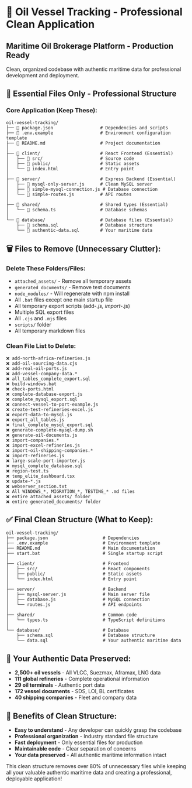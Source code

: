 # 🚢 Oil Vessel Tracking - Professional Clean Application

## Maritime Oil Brokerage Platform - Production Ready

Clean, organized codebase with authentic maritime data for professional development and deployment.

## 📁 Essential Files Only - Professional Structure

### Core Application (Keep These):
```
oil-vessel-tracking/
├── 📄 package.json                  # Dependencies and scripts
├── 📄 .env.example                  # Environment configuration template
├── 📄 README.md                     # Project documentation
│
├── 📁 client/                       # React Frontend (Essential)
│   ├── 📁 src/                      # Source code
│   ├── 📁 public/                   # Static assets
│   └── 📄 index.html                # Entry point
│
├── 📁 server/                       # Express Backend (Essential)
│   ├── 📄 mysql-only-server.js      # Clean MySQL server
│   ├── 📄 simple-mysql-connection.js # Database connection
│   └── 📄 simple-routes.js          # API routes
│
├── 📁 shared/                       # Shared types (Essential)
│   └── 📄 schema.ts                 # Database schemas
│
└── 📁 database/                     # Database files (Essential)
    ├── 📄 schema.sql                # Database structure
    └── 📄 authentic-data.sql        # Your maritime data
```

## 🗑️ Files to Remove (Unnecessary Clutter):

### Delete These Folders/Files:
- `attached_assets/` - Remove all temporary assets
- `generated_documents/` - Remove test documents
- `node_modules/` - Will regenerate with npm install
- All `.bat` files except one main startup file
- All temporary export scripts (add-*.js, import-*.js)
- Multiple SQL export files
- All `.cjs` and `.mjs` files
- `scripts/` folder
- All temporary markdown files

### Clean File List to Delete:
```
❌ add-north-africa-refineries.js
❌ add-oil-sourcing-data.cjs
❌ add-real-oil-ports.js
❌ add-vessel-company-data.*
❌ all_tables_complete_export.sql
❌ build-windows.bat
❌ check-ports.html
❌ complete-database-export.js
❌ complete_mysql_export.sql
❌ connect-vessel-to-port-example.js
❌ create-test-refineries-excel.js
❌ export-data-to-mysql.js
❌ export_all_tables.js
❌ final_complete_mysql_export.sql
❌ generate-complete-mysql-dump.sh
❌ generate-oil-documents.js
❌ import-companies.*
❌ import-excel-refineries.js
❌ import-oil-shipping-companies.*
❌ import-refineries.js
❌ large-scale-port-importer.js
❌ mysql_complete_database.sql
❌ region-test.ts
❌ temp_elite_dashboard.tsx
❌ update-*.js
❌ webserver_section.txt
❌ All WINDOWS_*, MIGRATION_*, TESTING_* .md files
❌ entire attached_assets/ folder
❌ entire generated_documents/ folder
```

## ✅ Final Clean Structure (What to Keep):

```
oil-vessel-tracking/
├── package.json                     # Dependencies
├── .env.example                     # Environment template
├── README.md                        # Main documentation
├── start.bat                        # Single startup script
│
├── client/                          # Frontend
│   ├── src/                         # React components
│   ├── public/                      # Static assets
│   └── index.html                   # Entry point
│
├── server/                          # Backend
│   ├── mysql-server.js              # Main server file
│   ├── database.js                  # MySQL connection
│   └── routes.js                    # API endpoints
│
├── shared/                          # Common code
│   └── types.ts                     # TypeScript definitions
│
└── database/                        # Database
    ├── schema.sql                   # Database structure
    └── data.sql                     # Your authentic maritime data
```

## 🎯 Your Authentic Data Preserved:
- **2,500+ oil vessels** - All VLCC, Suezmax, Aframax, LNG data
- **111 global refineries** - Complete operational information
- **29 oil terminals** - Authentic port data
- **172 vessel documents** - SDS, LOI, BL certificates
- **40 shipping companies** - Fleet and company data

## 🚀 Benefits of Clean Structure:
- **Easy to understand** - Any developer can quickly grasp the codebase
- **Professional organization** - Industry standard file structure
- **Fast deployment** - Only essential files for production
- **Maintainable code** - Clear separation of concerns
- **Your data preserved** - All authentic maritime information intact

This clean structure removes over 80% of unnecessary files while keeping all your valuable authentic maritime data and creating a professional, deployable application!